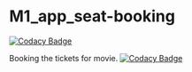 # M1_app_seat-booking

[![Codacy Badge](https://api.codacy.com/project/badge/Grade/3c0dce24b4594187a4a40b4dba351ec3)](https://app.codacy.com/gh/Anushapai123/M1_app_seat-booking?utm_source=github.com&utm_medium=referral&utm_content=Anushapai123/M1_app_seat-booking&utm_campaign=Badge_Grade_Settings)

Booking the tickets for movie.
[![Codacy Badge](https://app.codacy.com/project/badge/Grade/b4f78eee5ad445ce8c73b655a06d51ba)](https://www.codacy.com/gh/Anushapai123/M1_app_seat-booking/dashboard?utm_source=github.com&amp;utm_medium=referral&amp;utm_content=Anushapai123/M1_app_seat-booking&amp;utm_campaign=Badge_Grade)
